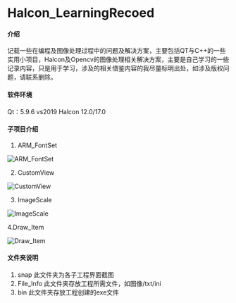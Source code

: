 # Halcon_LearningRecoed

#### 介绍
记载一些在编程及图像处理过程中的问题及解决方案，主要包括QT与C++的一些实用小项目，Halcon及Opencv的图像处理相关解决方案，主要是自己学习的一些记录内容，只是用于学习，涉及的相关借鉴内容的我尽量标明出处，如涉及版权问题，请联系删除。

#### 软件环境
Qt：5.9.6
vs2019
Halcon 12.0/17.0


#### 子项目介绍

1.  ARM_FontSet

![ARM_FontSet](https://images.gitee.com/uploads/images/2021/0817/221328_6315a907_4968621.png "1.ARM_FontSet.PNG")

2.  CustomView

![CustomView](https://images.gitee.com/uploads/images/2021/0817/221415_1799756c_4968621.png "2.CustomView.PNG")

3.  ImageScale

![ImageScale](https://images.gitee.com/uploads/images/2021/0817/221456_5b998351_4968621.png "3.ImageScale.PNG")

4.Draw_Item

![Draw_Item](https://images.gitee.com/uploads/images/2021/0817/221520_bf81174f_4968621.png "4.Draw_Item.PNG")

#### 文件夹说明

1.  snap
此文件夹为各子工程界面截图
2.  File_Info
此文件夹存放工程所需文件，如图像/txt/ini
3.  bin
此文件夹存放工程创建的exe文件


